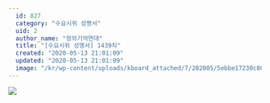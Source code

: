 ```yaml
---
  id: 827
  category: "수요시위 성명서"
  uid: 2
  author_name: "정의기억연대"
  title: "[수요시위 성명서] 1439차"
  created: "2020-05-13 21:01:09"
  updated: "2020-05-13 21:01:09"
  image: "/kr/wp-content/uploads/kboard_attached/7/202005/5ebbe17230c804275704.jpg"
---
```

![](/kr/wp-content/uploads/kboard_attached/7/202005/5ebbe17230c804275704.jpg)